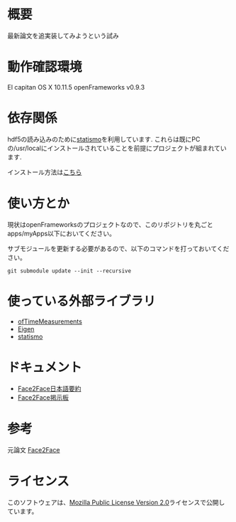 # 概要
最新論文を追実装してみようという試み

# 動作確認環境
El capitan OS X 10.11.5
openFrameworks v0.9.3

# 依存関係
hdf5の読み込みのために[statismo](https://github.com/statismo/statismo)を利用しています.
これらは既にPCの/usr/localにインストールされていることを前提にプロジェクトが組まれています.

インストール方法は[こちら](./document/Install.md)

# 使い方とか
現状はopenFrameworksのプロジェクトなので、このリポジトリを丸ごとapps/myApps以下においてください。

サブモジュールを更新する必要があるので、以下のコマンドを打っておいてください。

    git submodule update --init --recursive

# 使っている外部ライブラリ
 * [ofTimeMeasurements](https://github.com/armadillu/ofxTimeMeasurements)
 * [Eigen](http://eigen.tuxfamily.org/index.php)
 * [statismo](https://github.com/statismo/statismo)

# ドキュメント
 * [Face2Face日本語要約](./document/Face2Face-jp.md)
 * [Face2Face掲示板](./document/Face2FaceQA.md)  

# 参考
元論文
[Face2Face](http://www.graphics.stanford.edu/~niessner/thies2016face.html)

# ライセンス
このソフトウェアは、[Mozilla Public License Version 2.0](http://mozilla.org/MPL/2.0/)ライセンスで公開しています。

